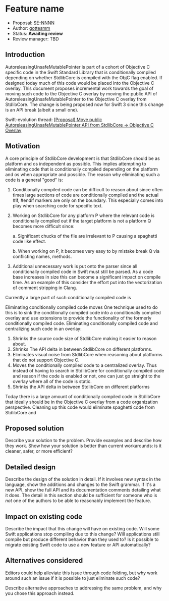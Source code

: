 # Feature name

* Proposal: [SE-NNNN](XXXX-Move-autoreleasing-pointer-to-objc-overlay.md)
* Author: [gottesmm](https://github.com/gottesmm)
* Status: **Awaiting review**
* Review manager: TBD

## Introduction

AutoreleasingUnsafeMutablePointer is part of a cohort of Objective C specific
code in the Swift Standard Library that is conditionally compiled depending on
whether StdlibCore is compiled with the ObjC flag enabled. If designed today
much of this code would be placed into the Objective C overlay. This document
proposes incremental work towards the goal of moving such code to the Objective
C overlay by moving the public API of AutoreleasingUnsafeMutablePointer to the
Objective C overlay from StdlibCore. The change is being proposed now for Swift
3 since this change is an API break (albeit a small one).

Swift-evolution thread: [[Proposal] Move public AutoreleasingUnsafeMutablePointer API from StdlibCore -> Objective C Overlay](http://thread.gmane.org/gmane.comp.lang.swift.evolution/24631)

## Motivation

A core principle of StdlibCore development is that StdlibCore should be as
platform and os independent as possible. This implies attempting to eliminating
code that is conditionally compiled depending on the platform and os when
appropriate and possible. The reason why eliminating such a code is a general
"good" is:

1. Conditionally compiled code can be difficult to reason about since often
   times large sections of code are conditionally compiled and the actual #if,
   #endif markers are only on the boundary. This especially comes into play when
   searching code for specific text.

2. Working on StdlibCore for any platform P where the relevant code is
   conditionally compiled out if the target platform is not a platform Q becomes
   more difficult since:
   
   a. Significant chucks of the file are irrelevant to P causing a spaghetti
      code like effect.

   b. When working on P, it becomes very easy to by mistake break Q via
      conflicting names, methods.

3. Additional unnecessary work is put onto the parser since all conditionally
   compiled code in Swift must still be parsed. As a code base increases in size
   this can become a significant impact on compile time. As an example of this
   consider the effort put into the vectorization of comment stripping in Clang.

Currently a large part of such conditionally compiled code is

Eliminating
conditionally compiled code moves One technique used to do this is to sink the
conditionally compiled code into a conditionally compiled overlay and use
extensions to provide the functionality of the formerly conditionally compiled
code. Eliminating conditionally compiled code and centralizing such code in an
overlay:

1. Shrinks the source code size of StdlibCore making it easier to reason about.
2. Shrinks The API delta in between StdlibCore on different platforms.
3. Eliminates visual noise from StdlibCore when reasoning about platforms that
   do not support Objective C.
4. Moves the conditionally compiled code to a centralized overlay. Thus instead
   of having to search in StdlibCore for conditionally compiled code and reason
   if the code is enabled or not, one can just go straight to the overlay where
   all of the code is static.
5. Shrinks the API delta in between StdlibCore on different platforms

Today there is a large amount of conditionally compiled code in StdlibCore that
ideally should be in the Objective C overlay from a code organization
perspective. Cleaning up this code would eliminate spaghetti code from
StdlibCore and 

## Proposed solution

Describe your solution to the problem. Provide examples and describe
how they work. Show how your solution is better than current
workarounds: is it cleaner, safer, or more efficient?

## Detailed design

Describe the design of the solution in detail. If it involves new
syntax in the language, show the additions and changes to the Swift
grammar. If it's a new API, show the full API and its documentation
comments detailing what it does. The detail in this section should be
sufficient for someone who is *not* one of the authors to be able to
reasonably implement the feature.

## Impact on existing code

Describe the impact that this change will have on existing code. Will some
Swift applications stop compiling due to this change? Will applications still
compile but produce different behavior than they used to? Is it
possible to migrate existing Swift code to use a new feature or API
automatically?

## Alternatives considered

Editors could help alleviate this issue through code folding, but why work
around such an issue if it is possible to just eliminate such code?

Describe alternative approaches to addressing the same problem, and
why you chose this approach instead.

